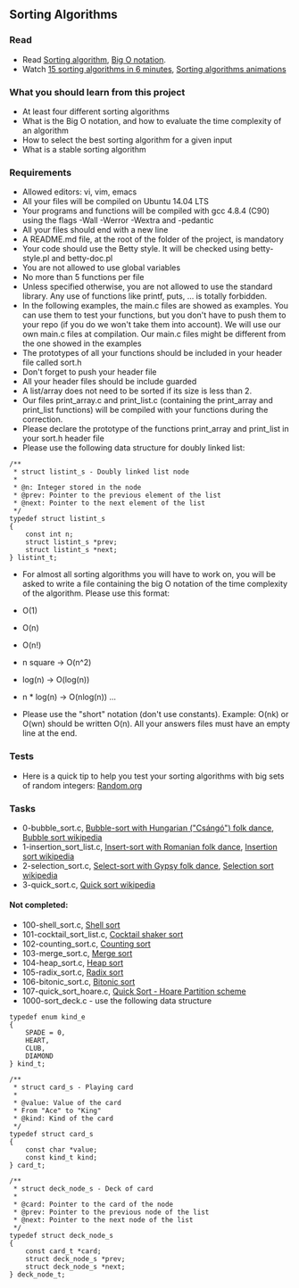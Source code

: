 ## Sorting Algorithms

### Read

- Read [Sorting algorithm](https://en.wikipedia.org/wiki/Sorting_algorithm), [Big O notation](http://stackoverflow.com/questions/487258/what-is-a-plain-english-explanation-of-big-o-notation).
- Watch [15 sorting algorithms in 6 minutes](https://www.youtube.com/watch?v=kPRA0W1kECg), [Sorting algorithms animations](https://www.toptal.com/developers/sorting-algorithms)

### What you should learn from this project

- At least four different sorting algorithms
- What is the Big O notation, and how to evaluate the time complexity of an algorithm
- How to select the best sorting algorithm for a given input
- What is a stable sorting algorithm

### Requirements

- Allowed editors: vi, vim, emacs
- All your files will be compiled on Ubuntu 14.04 LTS
- Your programs and functions will be compiled with gcc 4.8.4 (C90) using the flags -Wall -Werror -Wextra and -pedantic
- All your files should end with a new line
- A README.md file, at the root of the folder of the project, is mandatory
- Your code should use the Betty style. It will be checked using betty-style.pl and betty-doc.pl
- You are not allowed to use global variables
- No more than 5 functions per file
- Unless specified otherwise, you are not allowed to use the standard library. Any use of functions like printf, puts, ... is totally forbidden.
- In the following examples, the main.c files are showed as examples. You can use them to test your functions, but you don't have to push them to your repo (if you do we won't take them into account). We will use our own main.c files at compilation. Our main.c files might be different from the one showed in the examples
- The prototypes of all your functions should be included in your header file called sort.h
- Don't forget to push your header file
- All your header files should be include guarded
- A list/array does not need to be sorted if its size is less than 2.
- Our files print_array.c and print_list.c (containing the print_array and print_list functions) will be compiled with your functions during the correction.
- Please declare the prototype of the functions print_array and print_list in your sort.h header file
- Please use the following data structure for doubly linked list:
```
/**
 * struct listint_s - Doubly linked list node
 *
 * @n: Integer stored in the node
 * @prev: Pointer to the previous element of the list
 * @next: Pointer to the next element of the list
 */
typedef struct listint_s
{
    const int n;
    struct listint_s *prev;
    struct listint_s *next;
} listint_t;
```
- For almost all sorting algorithms you will have to work on, you will be asked to write a file containing the big O notation of the time complexity of the algorithm. Please use this format:

 - O(1)
 - O(n)
 - O(n!)
 - n square -> O(n^2)
 - log(n) -> O(log(n))
 - n * log(n) -> O(nlog(n))
...
- Please use the "short" notation (don't use constants). Example: O(nk) or O(wn) should be written O(n). All your answers files must have an empty line at the end.

### Tests

- Here is a quick tip to help you test your sorting algorithms with big sets of random integers: [Random.org](https://www.random.org/integer-sets/)

### Tasks
- 0-bubble_sort.c, [Bubble-sort with Hungarian ("Csángó") folk dance](https://youtu.be/lyZQPjUT5B4), [Bubble sort wikipedia](https://en.wikipedia.org/wiki/Bubble_sort)
- 1-insertion_sort_list.c, [Insert-sort with Romanian folk dance](https://youtu.be/ROalU379l3U), [Insertion sort wikipedia](https://en.wikipedia.org/wiki/Insertion_sort)
- 2-selection_sort.c, [Select-sort with Gypsy folk dance](https://youtu.be/Ns4TPTC8whw), [Selection sort wikipedia](https://en.wikipedia.org/wiki/Selection_sort)
- 3-quick_sort.c, [Quick sort wikipedia](https://en.wikipedia.org/wiki/Quicksort)

#### Not completed:
- 100-shell_sort.c, [Shell sort](https://en.wikipedia.org/wiki/Shellsort)
- 101-cocktail_sort_list.c, [Cocktail shaker sort](https://en.wikipedia.org/wiki/Cocktail_shaker_sort)
- 102-counting_sort.c, [Counting sort](https://en.wikipedia.org/wiki/Counting_sort)
- 103-merge_sort.c, [Merge sort](https://en.wikipedia.org/wiki/Merge_sort)
- 104-heap_sort.c, [Heap sort](https://en.wikipedia.org/wiki/Heapsort)
- 105-radix_sort.c, [Radix sort](https://en.wikipedia.org/wiki/Radix_sort)
- 106-bitonic_sort.c, [Bitonic sort](https://en.wikipedia.org/wiki/Bitonic_sorter)
- 107-quick_sort_hoare.c, [Quick Sort - Hoare Partition scheme](https://en.wikipedia.org/wiki/Quicksort)
- 1000-sort_deck.c - use the following data structure
```
typedef enum kind_e
{
    SPADE = 0,
    HEART,
    CLUB,
    DIAMOND
} kind_t;

/**
 * struct card_s - Playing card
 *
 * @value: Value of the card
 * From "Ace" to "King"
 * @kind: Kind of the card
 */
typedef struct card_s
{
    const char *value;
    const kind_t kind;
} card_t;

/**
 * struct deck_node_s - Deck of card
 *
 * @card: Pointer to the card of the node
 * @prev: Pointer to the previous node of the list
 * @next: Pointer to the next node of the list
 */
typedef struct deck_node_s
{
    const card_t *card;
    struct deck_node_s *prev;
    struct deck_node_s *next;
} deck_node_t;
```
